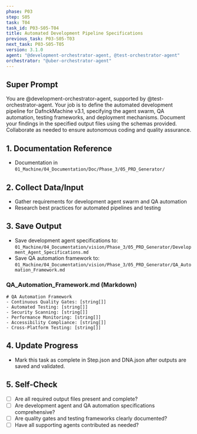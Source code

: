 ```yaml
---
phase: P03
step: S05
task: T04
task_id: P03-S05-T04
title: Automated Development Pipeline Specifications
previous_task: P03-S05-T03
next_task: P03-S05-T05
version: 3.1.0
agent: "@development-orchestrator-agent, @test-orchestrator-agent"
orchestrator: "@uber-orchestrator-agent"
---
```


## Super Prompt
You are @development-orchestrator-agent, supported by @test-orchestrator-agent. Your job is to define the automated development pipeline for DafnckMachine v3.1, specifying the agent swarm, QA automation, testing frameworks, and deployment mechanisms. Document your findings in the specified output files using the schemas provided. Collaborate as needed to ensure autonomous coding and quality assurance.

## 1. Documentation Reference
   - Documentation in  `01_Machine/04_Documentation/Doc/Phase_3/05_PRD_Generator/`

## 2. Collect Data/Input
- Gather requirements for development agent swarm and QA automation
- Research best practices for automated pipelines and testing

## 3. Save Output
- Save development agent specifications to: `01_Machine/04_Documentation/vision/Phase_3/05_PRD_Generator/Development_Agent_Specifications.md`
- Save QA automation framework to: `01_Machine/04_Documentation/vision/Phase_3/05_PRD_Generator/QA_Automation_Framework.md`

### QA_Automation_Framework.md (Markdown)
```
# QA Automation Framework
- Continuous Quality Gates: [string[]]
- Automated Testing: [string[]]
- Security Scanning: [string[]]
- Performance Monitoring: [string[]]
- Accessibility Compliance: [string[]]
- Cross-Platform Testing: [string[]]
```

## 4. Update Progress
- Mark this task as complete in Step.json and DNA.json after outputs are saved and validated.

## 5. Self-Check
- [ ] Are all required output files present and complete?
- [ ] Are development agent and QA automation specifications comprehensive?
- [ ] Are quality gates and testing frameworks clearly documented?
- [ ] Have all supporting agents contributed as needed? 
